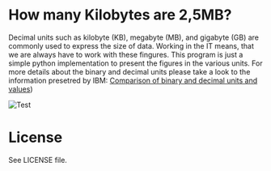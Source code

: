 # How many Kilobytes are 2,5MB?
Decimal units such as kilobyte (KB), megabyte (MB), and gigabyte (GB) are commonly used to express the size of data. Working in the IT means, that we are always have to work with these fingures. This program is just a simple python implementation to present the figures in the various units. For more details about the binary and decimal units please take a look to the information presetred by IBM: [Comparison of binary and decimal units and values](https://www.ibm.com/docs/en/storage-insights?topic=overview-units-measurement-storage-data))

![Test](https://github.com/ramsnerm/StorageDataSize_UnitConversion/blob/main/Screenshot.jpg)

# License
See LICENSE file.
